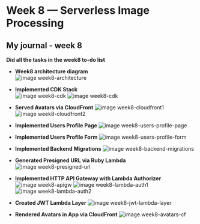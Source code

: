 # Week 8 — Serverless Image Processing
## My journal - week 8

**Did all the tasks in the week8 to-do list**
-  **Week8 architecture diagram**	
![image week8-architecture](./images/week8-architecture.png)

-  **Implemented CDK Stack**	
![image week8-cdk](./images/week8-cdk-stack.png)
![image week8-cdk](./images/week8-cdk.png)

-  **Served Avatars via CloudFront**
![image week8-cloudfront1](./images/week8-cloudfront1.png)
![image week8-cloudfront2](./images/week8-cloudfront2.png)

-  **Implemented Users Profile Page**
![image week8-users-profile-page](./images/week8-users-profile-page.png)

-  **Implemented Users Profile Form**
![image week8-users-profile-form](./images/week8-users-profile-form.png)

-  **Implemented Backend Migrations**
![image week8-backend-migrations](./images/week8-backend-migrations.png)

-  **Generated Presigned URL via Ruby Lambda**
![image week8-presigned-url](./images/week8-presigned-url.png)

-  **Implemented HTTP API Gateway with Lambda Authorizer**
![image week8-apigw](./images/week8-apigw.png)
![image week8-lambda-auth1](./images/week8-lambda-auth1.png)
![image week8-lambda-auth2](./images/week8-lambda-auth2.png)

-  **Created JWT Lambda Layer**
![image week8-jwt-lambda-layer](./images/week8-jwt-lambda-layer.png)

-  **Rendered Avatars in App via CloudFront**
![image week8-avatars-cf](./images/week8-avatars-cf.png)
